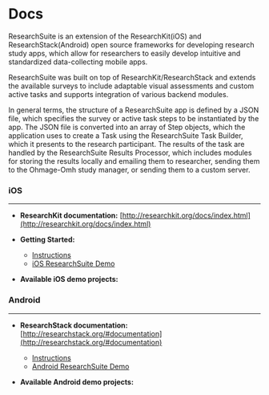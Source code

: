 # Docs

ResearchSuite is an extension of the ResearchKit(iOS) and ResearchStack(Android) open source frameworks for developing research study apps, which allow for researchers to easily develop intuitive and standardized data-collecting mobile apps. 

ResearchSuite was built on top of ResearchKit/ResearchStack and extends the available surveys to include adaptable visual assessments and custom active tasks and supports integration of various backend modules.

In general terms, the structure of a ResearchSuite app is defined by a JSON file, which specifies the survey or active task steps to be instantiated by the app. The JSON file is converted into an array of Step objects, which the application uses to create a Task using the ResearchSuite Task Builder, which it presents to the research participant. The results of the task are handled by the ResearchSuite Results Processor, which includes modules for storing the results locally and emailing them to researcher, sending them to the Ohmage-Omh study manager, or sending them to a custom server.


### **iOS**
***

* **ResearchKit documentation:** [http://researchkit.org/docs/index.html](http://researchkit.org/docs/index.html)

* **Getting Started:**
  * [Instructions](https://github.com/ResearchSuite/Docs/blob/master/Info%205555%20ResearchSuite%20Demo%20iOS%20Setup.pdf)
  * [iOS ResearchSuite Demo](https://github.com/ResearchSuite/ResearchSuite-Demo-iOS)
  

* **Available iOS demo projects:**

### **Android**
***
* **ResearchStack documentation:** [http://researchstack.org/#documentation](http://researchstack.org/#documentation)
  * [Instructions](https://github.com/ResearchSuite/Docs/blob/master/INFO%205555%20ResearchSuite%20Setup%20Tutorial.pdf)
  * [Android ResearchSuite Demo](https://github.com/ResearchSuite/ResearchSuiteDemo.git)

* **Available Android demo projects:**
